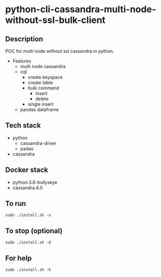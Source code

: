 # python-cli-cassandra-multi-node-without-ssl-bulk-client

## Description
POC for multi node without ssl cassandra in python.

- Features
  - multi node cassandra
  - cql
    - create keyspace
    - create table
    - bulk command
      - insert
      - delete
    - single insert
  - pandas dataframe

## Tech stack
- python
  - cassandra-driver
  - padas
- cassandra

## Docker stack
- python:3.8-bullyseye
- cassandra:4.0

## To run
`sudo ./install.sh -u`

## To stop (optional)
`sudo ./install.sh -d`

## For help
`sudo ./install.sh -h`
